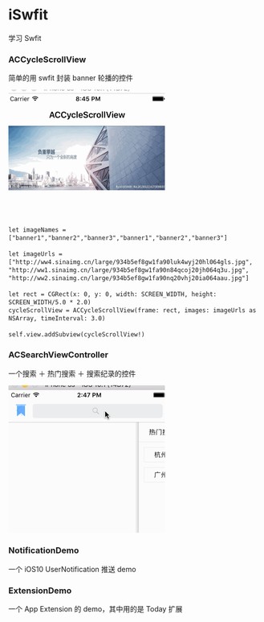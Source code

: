 # iSwfit
学习 Swfit

### ACCycleScrollView
简单的用 swfit 封装 banner 轮播的控件

![](ACCycleScrollView.gif)

```
let imageNames = ["banner1","banner2","banner3","banner1","banner2","banner3"]
        
let imageUrls = ["http://ww4.sinaimg.cn/large/934b5ef8gw1fa90luk4wyj20hl064gls.jpg",
"http://ww1.sinaimg.cn/large/934b5ef8gw1fa90n84qcoj20jh064q3u.jpg",
"http://ww2.sinaimg.cn/large/934b5ef8gw1fa90nq20vhj20ia064aau.jpg"]
        
let rect = CGRect(x: 0, y: 0, width: SCREEN_WIDTH, height: SCREEN_WIDTH/5.0 * 2.0)
cycleScrollView = ACCycleScrollView(frame: rect, images: imageUrls as NSArray, timeInterval: 3.0)
        
self.view.addSubview(cycleScrollView!)
```    

### ACSearchViewController
一个搜索 ＋ 热门搜索 ＋ 搜索纪录的控件

![](ACSearchViewController.gif)  

### NotificationDemo  

一个 iOS10 UserNotification 推送 demo

### ExtensionDemo  

一个 App Extension 的 demo，其中用的是 Today 扩展


